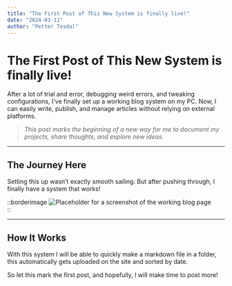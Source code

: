 ```yaml
---
title: "The First Post of This New System is finally live!"
date: "2024-03-11"
author: "Petter Tesdal"
---
```



# The First Post of This New System is finally live!

After a lot of trial and error, debugging weird errors, and tweaking configurations, I’ve finally set up a working blog system on my PC. Now, I can easily write, publish, and manage articles without relying on external platforms.  

<!--more-->
> _This post marks the beginning of a new way for me to document my projects, share thoughts, and explore new ideas._  

---

## The Journey Here  
Setting this up wasn’t exactly smooth sailing. But after pushing through, I finally have a system that works!  

::borderimage
![Placeholder for a screenshot of the working blog page](/articles/blog-screenshot.png)  
::

---

## How It Works  
With this system I will be able to quickly make a markdown file in a folder, this automatically gets uploaded on the site and sorted by date.

So let this mark the first post, and hopefully, I will make time to post more!
